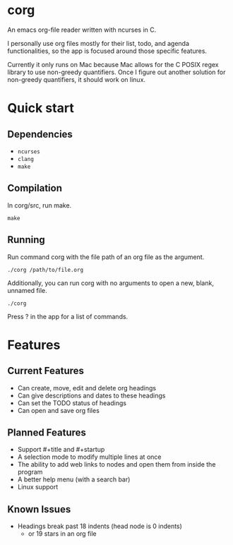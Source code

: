 # corg
An emacs org-file reader written with ncurses in C.

I personally use org files mostly for their list, todo, and agenda functionalities, so the app is focused around those specific features.

Currently it only runs on Mac because Mac allows for the C POSIX regex library to use non-greedy quantifiers. Once I figure out another solution for non-greedy quantifiers, it should work on linux.

# Quick start
## Dependencies
  - `ncurses`
  - `clang`
  - `make`
## Compilation
In corg/src, run make.
```
make
```

## Running
Run command corg with the file path of an org file as the argument.
```
./corg /path/to/file.org
```

Additionally, you can run corg with no arguments to open a new, blank, unnamed file.
```
./corg
```

Press ? in the app for a list of commands.

# Features

## Current Features
- Can create, move, edit and delete org headings
- Can give descriptions and dates to these headings
- Can set the TODO status of headings
- Can open and save org files

## Planned Features
- Support #+title and #+startup
- A selection mode to modify multiple lines at once
- The ability to add web links to nodes and open them from inside the program
- A better help menu (with a search bar)
- Linux support

## Known Issues
- Headings break past 18 indents (head node is 0 indents)
    - or 19 stars in an org file
